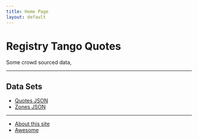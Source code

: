 ```yaml
---
title: Home Page
layout: default
---
```


# Registry Tango Quotes

Some crowd sourced data,

---
## Data Sets

- [Quotes JSON](./data/quotes.json)
- [Zones JSON](./data/zones.json)


---

- [About this site](./about)
- [Awesome](./awesome)


